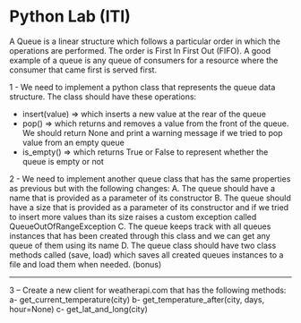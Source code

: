 # Python Lab (ITI)

A Queue is a linear structure which follows a particular order in which the operations are performed. The order is First In First Out (FIFO). A good example of a queue is any queue of consumers for a resource where the consumer that came first is served first.

1 - We need to implement a python class that represents the queue data structure.
The class should have these operations:
  - insert(value) => which inserts a new value at the rear of the queue
  - pop() => which returns and removes a value from the front of the queue. We should return None and print a warning message if we tried to pop value from an empty queue
  - is_empty() => which returns True or False to represent whether the queue is empty or not

2 - We need to implement another queue class that has the same properties as previous but with the following changes:
  A. The queue should have a name that is provided as a parameter of its constructor
  B. The queue should have a size that is provided as a parameter of its constructor and if we tried to insert more values than its size raises a custom exception called QueueOutOfRangeException
  C. The queue keeps track with all queues instances that has been created through this class and we can get any queue of them using its name
  D. The queue class should have two class methods called (save, load) which saves all created queues instances to a file and load them when needed. (bonus)

*******************************************************************

3 – Create a new client for weatherapi.com that has the following methods:
  a- get_current_temperature(city)
  b- get_temperature_after(city, days, hour=None)
  c- get_lat_and_long(city)

